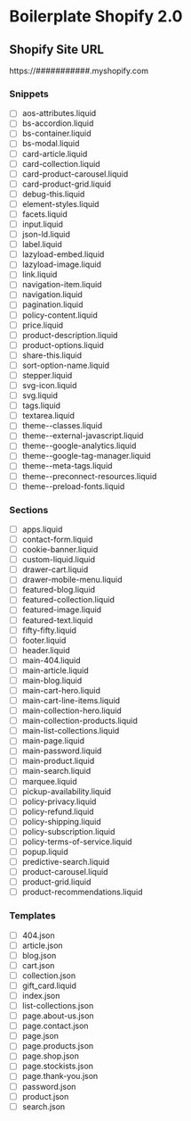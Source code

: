 # Boilerplate Shopify 2.0

## Shopify Site URL
https://###########.myshopify.com

### Snippets
- [ ] aos-attributes.liquid
- [ ] bs-accordion.liquid
- [ ] bs-container.liquid
- [ ] bs-modal.liquid
- [ ] card-article.liquid
- [ ] card-collection.liquid
- [ ] card-product-carousel.liquid
- [ ] card-product-grid.liquid
- [ ] debug-this.liquid
- [ ] element-styles.liquid
- [ ] facets.liquid
- [ ] input.liquid
- [ ] json-ld.liquid
- [ ] label.liquid
- [ ] lazyload-embed.liquid
- [ ] lazyload-image.liquid
- [ ] link.liquid
- [ ] navigation-item.liquid
- [ ] navigation.liquid
- [ ] pagination.liquid
- [ ] policy-content.liquid
- [ ] price.liquid
- [ ] product-description.liquid
- [ ] product-options.liquid
- [ ] share-this.liquid
- [ ] sort-option-name.liquid
- [ ] stepper.liquid
- [ ] svg-icon.liquid
- [ ] svg.liquid
- [ ] tags.liquid
- [ ] textarea.liquid
- [ ] theme--classes.liquid
- [ ] theme--external-javascript.liquid
- [ ] theme--google-analytics.liquid
- [ ] theme--google-tag-manager.liquid
- [ ] theme--meta-tags.liquid
- [ ] theme--preconnect-resources.liquid
- [ ] theme--preload-fonts.liquid

### Sections
- [ ] apps.liquid
- [ ] contact-form.liquid
- [ ] cookie-banner.liquid
- [ ] custom-liquid.liquid
- [ ] drawer-cart.liquid
- [ ] drawer-mobile-menu.liquid
- [ ] featured-blog.liquid
- [ ] featured-collection.liquid
- [ ] featured-image.liquid
- [ ] featured-text.liquid
- [ ] fifty-fifty.liquid
- [ ] footer.liquid
- [ ] header.liquid
- [ ] main-404.liquid
- [ ] main-article.liquid
- [ ] main-blog.liquid
- [ ] main-cart-hero.liquid
- [ ] main-cart-line-items.liquid
- [ ] main-collection-hero.liquid
- [ ] main-collection-products.liquid
- [ ] main-list-collections.liquid
- [ ] main-page.liquid
- [ ] main-password.liquid
- [ ] main-product.liquid
- [ ] main-search.liquid
- [ ] marquee.liquid
- [ ] pickup-availability.liquid
- [ ] policy-privacy.liquid
- [ ] policy-refund.liquid
- [ ] policy-shipping.liquid
- [ ] policy-subscription.liquid
- [ ] policy-terms-of-service.liquid
- [ ] popup.liquid
- [ ] predictive-search.liquid
- [ ] product-carousel.liquid
- [ ] product-grid.liquid
- [ ] product-recommendations.liquid

### Templates
- [ ] 404.json
- [ ] article.json
- [ ] blog.json
- [ ] cart.json
- [ ] collection.json
- [ ] gift_card.liquid
- [ ] index.json
- [ ] list-collections.json
- [ ] page.about-us.json
- [ ] page.contact.json
- [ ] page.json
- [ ] page.products.json
- [ ] page.shop.json
- [ ] page.stockists.json
- [ ] page.thank-you.json
- [ ] password.json
- [ ] product.json
- [ ] search.json
